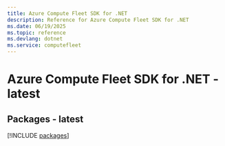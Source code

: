 ```yaml
---
title: Azure Compute Fleet SDK for .NET
description: Reference for Azure Compute Fleet SDK for .NET
ms.date: 06/19/2025
ms.topic: reference
ms.devlang: dotnet
ms.service: computefleet
---
```

# Azure Compute Fleet SDK for .NET - latest
## Packages - latest
[!INCLUDE [packages](compute-fleet-index.md)]